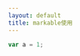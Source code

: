 ```yaml
---
layout: default
title: markable使用
---
```


<!-- <p>
	高版本的浏览器是支持ajax上传，以前的文件上传大多是通过表单的提交，或者是用flash插件。好的，现在我们来看看表单如何通过HttpRequest对象提交的。
</p>

<pre class="language-javascript">
	<code class="language-javascript">
		var xhr = new XMLHttpRequest();
		xhr.open('POST', url, true);
		xhr.onload = function() {
			console.log(this.reponseText);
		};
		xhr.send(data);
	</code>
</pre> -->

```javascript
var a = 1;
```